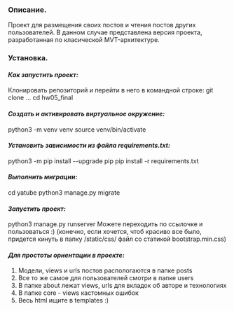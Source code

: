 ### **Описание.**
Проект для размещения своих постов и чтения постов других пользователей. 
В данном случае представлена версия проекта, разработанная по класической MVT-архитектуре.

### **Установка.**

#### *Как запустить проект:*
Клонировать репозиторий и перейти в него в командной строке:
git clone ...
cd hw05_final

#### *Cоздать и активировать виртуальное окружение:*
python3 -m venv venv
source venv/bin/activate

#### *Установить зависимости из файла requirements.txt:*
python3 -m pip install --upgrade pip
pip install -r requirements.txt

#### *Выполнить миграции:*
cd yatube
python3 manage.py migrate

#### *Запустить проект:*
python3 manage.py runserver
Можете переходить по ссылочке и пользоваться :) 
(конечно, если хочется, чтоб красиво все было, придется кинуть в папку /static/css/ файл со статикой bootstrap.min.css)

#### *Для простоты ориентации в проекте:*
1. Модели, views и  urls постов распологаются в папке posts
2. Все то же самое для пользователей смотри в папке users
3. В папке about лежат views, urls для вкладок об авторе и технологиях
4. В папке core - views кастомных ошибок
5. Весь html ищите в templates :)
